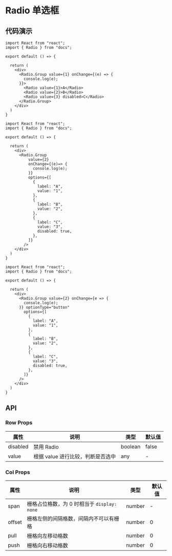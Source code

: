 
# Radio 单选框

## 代码演示

```tsx
import React from "react";
import { Radio } from "docs";

export default () => {

  return (
    <div>
      <Radio.Group value={1} onChange={(e) => {
        console.log(e);
      }}>
        <Radio value={1}>A</Radio>
        <Radio value={2}>B</Radio>
        <Radio value={3} disabled>C</Radio>
      </Radio.Group>
    </div>
  )
}
```


```tsx
import React from "react";
import { Radio } from "docs";

export default () => {

  return (
    <div>
      <Radio.Group
          value={2}
          onChange={(e)=> {
            console.log(e);
          }}
          options={[
            {
              label: "A",
              value: "1",
            },
            {
              label: "B",
              value: "2",
            },
            {
              label: "C",
              value: "3",
              disabled: true,
            },
          ]}
        />
    </div>
  )
}
```


```tsx
import React from "react";
import { Radio } from "docs";

export default () => {

  return (
    <div>
      <Radio.Group value={2} onChange={e => {
        console.log(e);
      }} optionType="button"
        options={[
          {
            label: "A",
            value: "1",
          },
          {
            label: "B",
            value: "2",
          },
          {
            label: "C",
            value: "3",
            disabled: true,
          },
        ]}
      />
    </div>
  )
}
```

## API

### Row Props

| 属性     | 说明                              | 类型    | 默认值 |
| -------- | --------------------------------- | ------- | ------ |
| disabled | 禁用 Radio                        | boolean | false  |
| value    | 根据 value 进行比较，判断是否选中 | any     | -      |

### Col Props

| 属性   | 说明                                        | 类型   | 默认值 |
| ------ | ------------------------------------------- | ------ | ------ |
| span   | 栅格占位格数，为 0 时相当于 `display: none` | number | -      |
| offset | 栅格左侧的间隔格数，间隔内不可以有栅格      | number | 0      |
| pull   | 栅格向左移动格数                            | number | 0      |
| push   | 栅格向右移动格数                            | number | 0      |

